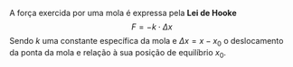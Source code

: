 A força exercida por uma mola é expressa pela **Lei de Hooke**
$$F = -k \cdot \Delta x$$
Sendo $k$ uma constante específica da mola e $\Delta x = x-x_{0}$ o deslocamento da ponta da mola e relação à sua posição de equilíbrio $x_{0}$.